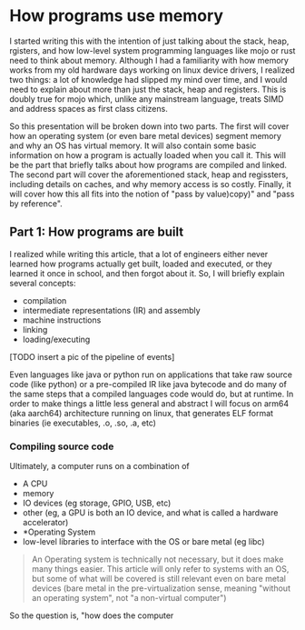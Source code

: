 # How programs use memory

I started writing this with the intention of just talking about the stack, heap, rgisters, and how low-level system
programming languages like mojo or rust need to think about memory.  Although I had a familiarity with how memory works
from my old hardware days working on linux device drivers, I realized two things: a lot of knowledge had slipped my mind
over time, and I would need to explain about more than just the stack, heap and registers.  This is doubly true for mojo
which, unlike any mainstream language, treats SIMD and address spaces as first class citizens.

So this presentation will be broken down into two parts.  The first will cover how an operating system (or even bare
metal devices) segment memory and why an OS has virtual memory.  It will also contain some basic information on how a
program is actually loaded when you call it.  This will be the part that briefly talks about how programs are compiled 
and linked.  The second part will cover the aforementioned stack, heap and regissters, including details on caches, and
why memory access is so costly.  Finally, it will cover how this all fits into the notion of "pass by value)copy)" and
"pass by reference".

## Part 1: How programs are built

I realized while writing this article, that a lot of engineers either never learned how programs actually get built,
loaded and executed, or they learned it once in school, and then forgot about it.  So, I will briefly explain several
concepts:

- compilation
- intermediate representations (IR) and assembly
- machine instructions
- linking
- loading/executing

[TODO insert a pic of the pipeline of events]

Even languages like java or python run on applications that take raw source code (like python) or a pre-compiled IR like
java bytecode and do many of the same steps that a compiled languages code would do, but at runtime.  In order to make
things a little less general and abstract I will focus on arm64 (aka aarch64) architecture running on linux, that 
generates ELF format binaries (ie executables, .o, .so, .a, etc)

### Compiling source code

Ultimately, a computer runs on a combination of

- A CPU
- memory
- IO devices (eg storage, GPIO, USB, etc)
- other (eg, a GPU is both an IO device, and what is called a hardware accelerator)
- *Operating System
- low-level libraries to interface with the OS or bare metal (eg libc)

> An Operating system is technically not necessary, but it does make many things easier.  This article will only refer 
> to systems with an OS, but some of what will be covered is still relevant even on bare metal devices (bare metal in 
> the pre-virtualization sense, meaning "without an operating system", not "a non-virtual computer")

So the question is, "how does the computer  
